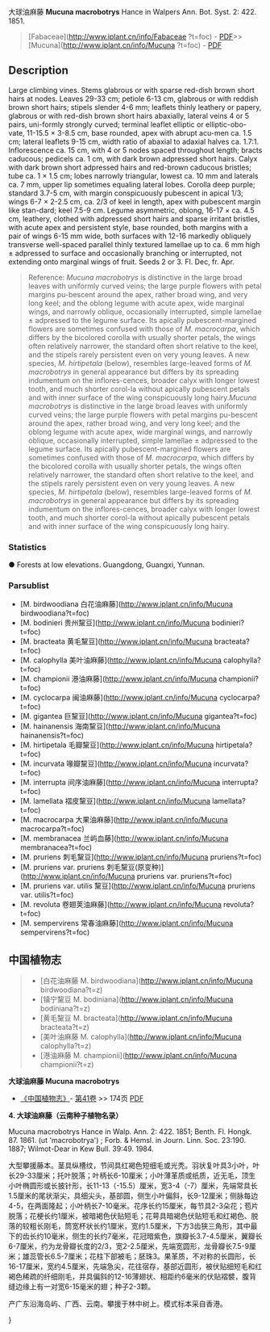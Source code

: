 大球油麻藤 **Mucuna macrobotrys** Hance in Walpers Ann. Bot. Syst. 2: 422. 1851.

> [Fabaceae](http://www.iplant.cn/info/Fabaceae ?t=foc) - [PDF](http://iplant.cn/foc/pdf/Fabaceae.pdf)>>[Mucuna](http://www.iplant.cn/info/Mucuna ?t=foc) - [PDF](http://www.iplant.cn/foc/pdf/Mucuna.pdf)

## Description

Large climbing vines. Stems glabrous or with sparse red-dish brown short hairs at nodes. Leaves 29-33 cm; petiole 6-13 cm, glabrous or with reddish brown short hairs; stipels slender 4-6 mm; leaflets thinly leathery or papery, glabrous or with red-dish brown short hairs abaxially, lateral veins 4 or 5 pairs, uni-formly strongly curved; terminal leaflet elliptic or elliptic-obo-vate, 11-15.5 × 3-8.5 cm, base rounded, apex with abrupt acu-men ca. 1.5 cm; lateral leaflets 9-15 cm, width ratio of abaxial to adaxial halves ca. 1.7:1. Inflorescence ca. 15 cm, with 4 or 5 nodes spaced throughout length; bracts caducous; pedicels ca. 1 cm, with dark brown adpressed short hairs. Calyx with dark brown short adpressed hairs and red-brown caducous bristles; tube ca. 1 × 1.5 cm; lobes narrowly triangular, lowest ca. 10 mm and laterals ca. 7 mm, upper lip sometimes equaling lateral lobes. Corolla deep purple; standard 3.7-5 cm, with margin conspicuously pubescent in apical 1/3; wings 6-7 × 2-2.5 cm, ca. 2/3 of keel in length, apex with pubescent margin like stan-dard; keel 7.5-9 cm. Legume asymmetric, oblong, 16-17 × ca. 4.5 cm, leathery, clothed with adpressed short hairs and sparse irritant bristles, with acute apex and persistent style, base rounded, both margins with a pair of wings 6-15 mm wide, both surfaces with 12-16 markedly obliquely transverse well-spaced parallel thinly textured lamellae up to ca. 6 mm high ± adpressed to surface and occasionally branching or interrupted, not extending onto marginal wings of fruit. Seeds 2 or 3. Fl. Dec, fr. Apr.

> Reference: 
>*Mucuna macrobotrys* is distinctive in the large broad leaves with uniformly curved veins; the large purple flowers with petal margins pu-bescent around the apex, rather broad wing, and very long keel; and the oblong legume with acute apex, wide marginal wings, and narrowly oblique, occasionally interrupted, simple lamellae ± adpressed to the legume surface. Its apically pubescent-margined flowers are sometimes confused with those of *M. macrocarpa*, which differs by the bicolored corolla with usually shorter petals, the wings often relatively narrower, the standard often short relative to the keel, and the stipels rarely persistent even on very young leaves. A new species, *M. hirtipetala* (below), resembles large-leaved forms of *M. macrobotrys* in general appearance but differs by its spreading indumentum on the inflores-cences, broader calyx with longer lowest tooth, and much shorter corol-la without apically pubescent petals and with inner surface of the wing conspicuously long hairy.*Mucuna macrobotrys* is distinctive in the large broad leaves with uniformly curved veins; the large purple flowers with petal margins pu-bescent around the apex, rather broad wing, and very long keel; and the oblong legume with acute apex, wide marginal wings, and narrowly oblique, occasionally interrupted, simple lamellae ± adpressed to the legume surface. Its apically pubescent-margined flowers are sometimes confused with those of *M. macrocarpa*, which differs by the bicolored corolla with usually shorter petals, the wings often relatively narrower, the standard often short relative to the keel, and the stipels rarely persistent even on very young leaves. A new species, *M. hirtipetala* (below), resembles large-leaved forms of *M. macrobotrys* in general appearance but differs by its spreading indumentum on the inflores-cences, broader calyx with longer lowest tooth, and much shorter corol-la without apically pubescent petals and with inner surface of the wing conspicuously long hairy.

### Statistics
● Forests at low elevations. Guangdong, Guangxi, Yunnan.

### Parsublist

* [M.  birdwoodiana  白花油麻藤](http://www.iplant.cn/info/Mucuna birdwoodiana?t=foc)
* [M.  bodinieri  贵州黧豆](http://www.iplant.cn/info/Mucuna bodinieri?t=foc)
* [M.  bracteata  黄毛黧豆](http://www.iplant.cn/info/Mucuna bracteata?t=foc)
* [M.  calophylla  美叶油麻藤](http://www.iplant.cn/info/Mucuna calophylla?t=foc)
* [M.  championii  港油麻藤](http://www.iplant.cn/info/Mucuna championii?t=foc)
* [M.  cyclocarpa  闽油麻藤](http://www.iplant.cn/info/Mucuna cyclocarpa?t=foc)
* [M.  gigantea  巨黧豆](http://www.iplant.cn/info/Mucuna gigantea?t=foc)
* [M.  hainanensis  海南黧豆](http://www.iplant.cn/info/Mucuna hainanensis?t=foc)
* [M.  hirtipetala  毛瓣黧豆](http://www.iplant.cn/info/Mucuna hirtipetala?t=foc)
* [M.  incurvata  喙瓣黧豆](http://www.iplant.cn/info/Mucuna incurvata?t=foc)
* [M.  interrupta  间序油麻藤](http://www.iplant.cn/info/Mucuna interrupta?t=foc)
* [M.  lamellata  褶皮黧豆](http://www.iplant.cn/info/Mucuna lamellata?t=foc)
* [M.  macrocarpa  大果油麻藤](http://www.iplant.cn/info/Mucuna macrocarpa?t=foc)
* [M.  membranacea  兰屿血藤](http://www.iplant.cn/info/Mucuna membranacea?t=foc)
* [M.  pruriens  刺毛黧豆](http://www.iplant.cn/info/Mucuna pruriens?t=foc)
* [M.  pruriens var. pruriens  刺毛黧豆(原变种)](http://www.iplant.cn/info/Mucuna pruriens var. pruriens?t=foc)
* [M.  pruriens var. utilis  黧豆](http://www.iplant.cn/info/Mucuna pruriens var. utilis?t=foc)
* [M.  revoluta  卷翅荚油麻藤](http://www.iplant.cn/info/Mucuna revoluta?t=foc)
* [M.  sempervirens  常春油麻藤](http://www.iplant.cn/info/Mucuna sempervirens?t=foc)

## 中国植物志

> * [白花油麻藤  M.  birdwoodiana](http://www.iplant.cn/info/Mucuna birdwoodiana?t=z)
> * [镇宁黧豆  M.  bodiniana](http://www.iplant.cn/info/Mucuna bodiniana?t=z)
> * [黄毛黧豆  M.  bracteata](http://www.iplant.cn/info/Mucuna bracteata?t=z)
> * [美叶油麻藤  M.  calophylla](http://www.iplant.cn/info/Mucuna calophylla?t=z)
> * [港油麻藤  M.  championii](http://www.iplant.cn/info/Mucuna championii?t=z)

**大球油麻藤 Mucuna macrobotrys**

* [《中国植物志》](http://www.iplant.cn/frps)- [第41卷](http://www.iplant.cn/frps/vol/41) >> 174页 [PDF](http://www.iplant.cn/frps/pdf/41/174.pdf)

**4. 大球油麻藤（云南种子植物名录）**

Mucuna macrobotrys Hance in Walp. Ann. 2: 422. 1851; Benth. Fl. Hongk. 87. 1861. (ut 'macrobotrya') ; Forb. & Hemsl. in Journ. Linn. Soc. 23:190. 1887; Wilmot-Dear in Kew Bull. 39:49. 1984.

大型攀援藤本。茎具纵槽纹，节间具红褐色短细毛或光秃。羽状复叶具3小叶，叶长29-33厘米；托叶脱落；叶柄长6-10厘米；小叶薄革质或纸质，近无毛，顶生小叶椭圆形或长披针形，长11-13（-15.5）厘米，宽3-4（-7）厘米，先端常具长1.5厘米的尾状渐尖，具细尖头，基部圆，侧生小叶偏斜，长9-12厘米；侧脉每边4-5，在两面隆起；小叶柄长7-10毫米。花序长约15厘米，每节具2-3朵花；苞片脱落；花梗长约1厘米，被暗褐色伏贴短毛；花萼具暗褐色伏贴短毛和红褐色、脱落的较粗长刚毛，筒宽杯状长约1厘米，宽约1.5厘米，下方3齿狭三角形，其中最下的齿长约10毫米，侧生的长约7毫米，花冠暗紫色，旗瓣长3.7-4.5厘米，翼瓣长6-7厘米，约为龙骨瓣长度的2/3，宽2-2.5厘米，先端宽圆形，龙骨瓣长7.5-9厘米；雄蕊管长6.5-7厘米；花柱下部被毛；胚珠3。果革质，不对称的长圆形，长16-17厘米，宽约4.5厘米，先端急尖，花往宿存，基部近圆形，被伏贴细短毛和红褐色稀疏的纤细刚毛，并具偏斜的12-16薄翅状、相距约6毫米的伏贴褶襞，腹背缝边缘上有一对宽6-15毫米的翅；种子2-3颗。

产广东沿海岛屿、广西、云南。攀援于林中树上。模式标本采自香港。

}